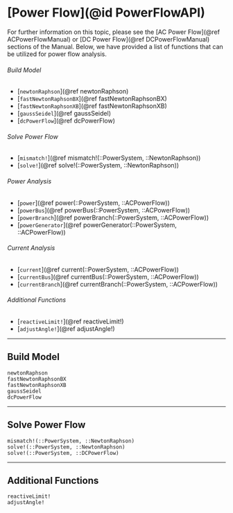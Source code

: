 # [Power Flow](@id PowerFlowAPI)

For further information on this topic, please see the [AC Power Flow](@ref ACPowerFlowManual) or [DC Power Flow](@ref DCPowerFlowManual) sections of the Manual. Below, we have provided a list of functions that can be utilized for power flow analysis.

###### Build Model
* [`newtonRaphson`](@ref newtonRaphson)
* [`fastNewtonRaphsonBX`](@ref fastNewtonRaphsonBX)
* [`fastNewtonRaphsonXB`](@ref fastNewtonRaphsonXB)
* [`gaussSeidel`](@ref gaussSeidel)
* [`dcPowerFlow`](@ref dcPowerFlow)

###### Solve Power Flow
* [`mismatch!`](@ref mismatch!(::PowerSystem, ::NewtonRaphson))
* [`solve!`](@ref solve!(::PowerSystem, ::NewtonRaphson))

###### Power Analysis
* [`power`](@ref power(::PowerSystem, ::ACPowerFlow))
* [`powerBus`](@ref powerBus(::PowerSystem, ::ACPowerFlow))
* [`powerBranch`](@ref powerBranch(::PowerSystem, ::ACPowerFlow))
* [`powerGenerator`](@ref powerGenerator(::PowerSystem, ::ACPowerFlow))

###### Current Analysis
* [`current`](@ref current(::PowerSystem, ::ACPowerFlow))
* [`currentBus`](@ref currentBus(::PowerSystem, ::ACPowerFlow))
* [`currentBranch`](@ref currentBranch(::PowerSystem, ::ACPowerFlow))

###### Additional Functions
* [`reactiveLimit!`](@ref reactiveLimit!)
* [`adjustAngle!`](@ref adjustAngle!)

---

## Build Model
```@docs
newtonRaphson
fastNewtonRaphsonBX
fastNewtonRaphsonXB
gaussSeidel
dcPowerFlow
```

---

## Solve Power Flow
```@docs
mismatch!(::PowerSystem, ::NewtonRaphson)
solve!(::PowerSystem, ::NewtonRaphson)
solve!(::PowerSystem, ::DCPowerFlow)
```

---

## Additional Functions
```@docs
reactiveLimit!
adjustAngle!
```